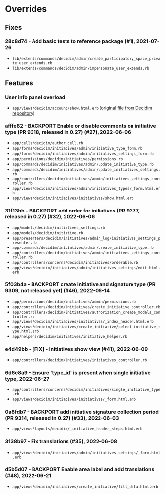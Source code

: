# Overrides
## Fixes

### 28c8d74 - Add basic tests to reference package (#1), 2021-07-26
* `lib/extends/commands/decidim/admin/create_participatory_space_private_user_extends.rb`
* `lib/extends/commands/decidim/admin/impersonate_user_extends.rb`

## Features
### User info panel overload
* `app/views/decidim/account/show.html.erb`
([original file from Decidim repository](https://github.com/decidim/decidim/blob/release/0.23-stable/decidim-core/app/views/decidim/account/show.html.erb))

### afffe82 - BACKPORT Enable or disable comments on initiative type (PR 9318, released in 0.27) (#27), 2022-06-06
* `app/cells/decidim/author_cell.rb`
* `app/forms/decidim/initiatives/admin/initiative_type_form.rb`
* `app/forms/decidim/initiatives/admin/initiatives_settings_form.rb`
* `app/permissions/decidim/initiatives/permissions.rb`
* `app/commands/decidim/initiatives/admin/update_initiative_type.rb`
* `app/commands/decidim/initiatives/admin/update_initiatives_settings.rb`
* `app/controllers/decidim/initiatives/admin/initiatives_settings_controller.rb`
* `app/views/decidim/initiatives/admin/initiatives_types/_form.html.erb`
* `app/views/decidim/initiatives/initiatives/show.html.erb`

### 31f13bb - BACKPORT add order for initiatives (PR 9377, released in 0.27) (#32), 2022-06-06
* `app/models/decidim/initiatives_settings.rb`
* `app/models/decidim/initiative.rb`
* `app/presenters/decidim/initiatives/admin_log/initiatives_settings_presenter.rb`
* `app/commands/decidim/initiatives/admin/create_initiative_type.rb`
* `app/controllers/decidim/initiatives/admin/initiatives_settings_controller.rb`
* `app/controllers/concerns/decidim/initiatives/orderable.rb`
* `app/views/decidim/initiatives/admin/initiatives_settings/edit.html.erb`

### 5f03b4a - BACKPORT create initiative and signature type (PR 9309, not released yet) (#46), 2022-06-14
* `app/permissions/decidim/initiatives/admin/permissions.rb`
* `app/controllers/decidim/initiatives/create_initiative_controller.rb`
* `app/controllers/decidim/initiatives/authorization_create_modals_controller.rb`
* `app/views/decidim/initiatives/initiatives/_index_header.html.erb`
* `app/views/decidim/initiatives/create_initiative/select_initiative_type.html.erb`
* `app/helpers/decidim/initiatives/initiative_helper.rb`

### e4d49bb - [FIX] - Initiatives show view (#41), 2022-06-09
* `app/controllers/decidim/initiatives/initiatives_controller.rb`

### 6d6e8a9 - Ensure 'type_id' is present when single initiative type, 2022-06-27
* `app/controllers/concerns/decidim/initiatives/single_initiative_type.rb`
* `app/views/decidim/initiatives/initiatives/_form.html.erb`

### 0a8fdb7 - BACKPORT add initiative signature collection period (PR 9314, released in 0.27) (#33), 2022-06-03
* `app/views/layouts/decidim/_initiative_header_steps.html.erb`

### 3138b97 - Fix translations (#35), 2022-06-08
* `app/views/decidim/initiatives/admin/initiatives_settings/_form.html.erb`

### d5b5d07 - BACKPORT Enable area label and add translations (#48), 2022-06-21
* `app/views/decidim/initiatives/create_initiative/fill_data.html.erb`
